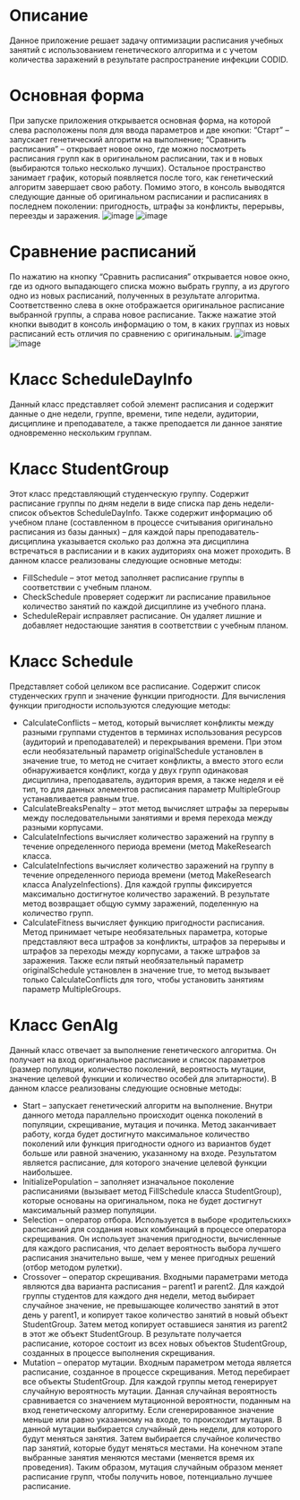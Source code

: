 # Описание
Данное приложение решает задачу оптимизации расписания учебных занятий с использованием генетического алгоритма и с учетом количества заражений в результате распространение инфекции CODID.
# Основная форма
При запуске приложения открывается основная форма, на которой слева расположены поля для ввода параметров и две кнопки: “Старт” – запускает генетический алгоритм на выполнение; “Сравнить расписания” – открывает новое окно, где можно посмотреть расписания групп как в оригинальном расписании, так и в новых (выбираются только несколько лучших). Остальное пространство занимает график, который появляется после того, как генетический алгоритм завершает свою работу. Помимо этого, в консоль выводятся следующие данные об оригинальном расписании и расписаниях в последнем поколении: пригодность, штрафы за конфликты, перерывы, переезды и заражения.
![image](https://github.com/MacCray/VKR_Schedule/assets/61548210/1bc0f95e-957e-49d0-8ad7-cd2567974b17)
![image](https://github.com/MacCray/VKR_Schedule/assets/61548210/d46d273d-b6e3-4e4c-bc50-cccd0d5da19e)
# Сравнение расписаний
По нажатию на кнопку “Сравнить расписания” открывается новое окно, где из одного выпадающего списка можно выбрать группу, а из другого одно из новых расписаний, полученных в результате алгоритма. Соответственно слева в окне отображается оригинальное расписание выбранной группы, а справа новое расписание. Также нажатие этой кнопки выводит в консоль информацию о том, в каких группах из новых расписаний есть отличия по сравнению с оригинальным.
![image](https://github.com/MacCray/VKR_Schedule/assets/61548210/dbc509e0-c0c6-46af-8a80-29860d24e028)
![image](https://github.com/MacCray/VKR_Schedule/assets/61548210/eff34a7b-f69d-4d8d-8bf2-c06e179af08a)
# Класс ScheduleDayInfo
Данный класс представляет собой элемент расписания и содержит данные о дне недели, группе, времени, типе недели, аудитории, дисциплине и преподавателе, а также преподается ли данное занятие одновременно нескольким группам.
# Класс StudentGroup
Этот класс представляющий студенческую группу. Содержит расписание группы по дням недели в виде списка пар день недели-список объектов ScheduleDayInfo. Также содержит информацию об учебном плане (составленном в процессе считывания оригинально расписания из базы данных) – для каждой пары преподаватель-дисциплина указывается сколько раз должна эта дисциплина встречаться в расписании и в каких аудиториях она может проходить. В данном классе реализованы следующие основные методы:
 * FillSchedule – этот метод заполняет расписание группы в соответствии с учебным планом.
 * CheckSchedule проверяет содержит ли расписание правильное количество занятий по каждой дисциплине из учебного плана.
 * ScheduleRepair исправляет расписание. Он удаляет лишние и добавляет недостающие занятия в соответствии с учебным планом.

# Класс Schedule
Представляет собой целиком все расписание. Содержит список студенческих групп и значение функции пригодности. Для вычисления функции пригодности используются следующие методы:
 * CalculateConflicts – метод, который вычисляет конфликты между разными группами студентов в терминах использования ресурсов (аудиторий и   преподавателей) и перекрывания времени. При этом если необязательный параметр originalSchedule установлен в значение true, то метод не считает конфликты, а вместо этого если обнаруживается конфликт, когда у двух групп одинаковая дисциплина, преподаватель, аудитория время, а также неделя и её тип, то для данных элементов расписания параметр MultipleGroup устанавливается равным true.
 * CalculateBreaksPenalty – этот метод вычисляет штрафы за перерывы между последовательными занятиями и время перехода между разными корпусами.
 * CalculateInfections вычисляет количество заражений на группу в течение определенного периода времени (метод MakeResearch класса.
 * CalculateInfections вычисляет количество заражений на группу в течение определенного периода времени (метод MakeResearch класса AnalyzeInfections).  Для каждой группы фиксируется максимально достигнутое количество заражений. В результате метод возвращает общую сумму заражений, поделенную на количество групп.
 * CalculateFitness вычисляет функцию пригодности расписания. Метод принимает четыре необязательных параметра, которые представляют веса штрафов за конфликты, штрафов за перерывы и штрафов за переходы между корпусами, а также штрафов за заражения. Также если пятый необязательный параметр originalSchedule установлен в значение true, то метод вызывает только CalculateConflicts для того, чтобы установить занятиям параметр MultipleGroups.
# Класс	GenAlg
Данный класс отвечает за выполнение генетического алгоритма. Он получает на вход оригинальное расписание и список параметров (размер популяции, количество поколений, вероятность мутации, значение целевой функции и количество особей для элитарности). В данном классе реализованы следующие основные методы:
 * Start – запускает генетический алгоритм на выполнение. Внутри данного метода параллельно происходит оценка поколений в популяции, скрещивание,   мутация и починка.  Метод заканчивает работу, когда будет достигнуто максимальное количество поколений или функция пригодности одного из вариантов будет больше или равной значению, указанному на входе. Результатом является расписание, для которого значение целевой функции наибольшее.
 * InitializePopulation – заполняет изначальное поколение расписаниями (вызывает метод FillSchedule класса StudentGroup), которые основаны на оригинальном, пока не будет достигнут максимальный размер популяции.
 * Selection – оператор отбора. Используется в выборе «родительских» расписаний для создания новых комбинаций в процессе оператора скрещивания. Он использует значения пригодности, вычисленные для каждого расписания, что делает вероятность выбора лучшего расписания значительно выше, чем у менее пригодных решений (отбор методом рулетки).
 * Crossover – оператор скрещивания. Входными параметрами метода являются два варианта расписания – parent1 и parent2. Для каждой группы студентов для каждого дня недели, метод выбирает случайное значение, не превышающее количество занятий в этот день у parent1, и копирует такое количество занятий в новый объект StudentGroup. Затем метод копирует оставшиеся занятия из parent2 в этот же объект StudentGroup. В результате получается расписание, которое состоит из всех новых объектов StudentGroup, созданных в процессе выполнения скрещивания.
 * Mutation – оператор мутации. Входным параметром метода является расписание, созданное в процессе скрещивания. Метод перебирает все объекты StudentGroup. Для каждой группы метод генерирует случайную вероятность мутации. Данная случайная вероятность сравнивается со значением мутационной вероятности, поданным на вход генетическому алгоритму. Если сгенерированное значение меньше или равно указанному на входе, то происходит мутация. В данной мутации выбирается случайный день недели, для которого будут меняться занятия. Затем выбирается случайное количество пар занятий, которые будут меняться местами. На конечном этапе выбранные занятия меняются местами (меняется время их проведения). Таким образом, мутация случайным образом меняет расписание групп, чтобы получить новое, потенциально лучшее расписание.

